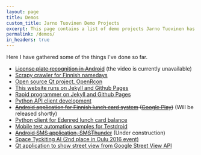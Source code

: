 ```yaml
---
layout: page
title: Demos
custom_title: Jarno Tuovinen Demo Projects
excerpt: This page contains a list of demo projects Jarno Tuovinen has created
permalink: /demos/
in_headers: true
---
```


Here I have gathered some of the things I've done so far.

* [~~License plate recognition in Android~~][license-plate] (the video is currently unavailable)
* [Scrapy crawler for Finnish namedays][scrapy-crawler]
* [Open source Qt project, OpenRcon][openrcon]
* [This website runs on Jekyll and Github Pages][jarnotuovinen-gh]
* [Rapid programmer on Jekyll and Github Pages][rapidprogrammer-gh]
* [Python API client development][testdroid-api-client]
* ~~[Android application for Finnish lunch card system][edenblue] ([Google Play][edenblue-play])~~  (Will be released shortly)
* [Python client for Edenred lunch card balance][edenblue-python]
* [Mobile test automation samples for Testdroid][testdroid-samples]
* ~~[Android SMS application, SMSThunder][smsthunder]~~ (Under construction)
* [Space Tyckiting AI (2nd place in Oulu 2016 event)][space-tyckiting]
* [Qt application to show street view from Google Street View API][gsvw]

[license-plate]: https://youtu.be/dP8wLfsV3kg
[scrapy-crawler]: https://github.com/spedepekka/finnish-namedays
[openrcon]: https://github.com/OpenRcon/OpenRcon
[jarnotuovinen-gh]: https://github.com/spedepekka/spedepekka.github.io
[rapidprogrammer-gh]: https://github.com/spedepekka/rapidprogrammer
[testdroid-api-client]: https://github.com/bitbar/testdroid-api-client-python
[edenblue]: https://github.com/spedepekka/edenblue-android
[edenblue-play]: https://play.google.com/store/apps/details?id=com.rapidprogrammer.edenblue
[edenblue-python]: https://github.com/spedepekka/edenblue-python
[testdroid-samples]: https://github.com/bitbar/testdroid-samples
[smsthunder]: https://github.com/spedepekka/SMSThunder
[space-tyckiting]: https://github.com/spedepekka/space-tyckiting-rk-62-ai
[gsvw]: https://github.com/veijopes/gsvw
